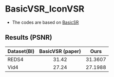 # BasicVSR_IconVSR
- The codes are based on [BasicSR](https://github.com/xinntao/BasicSR)

## Results (PSNR)
| Dataset(BI) | BasicVSR (paper) | Ours |
| :----- | :-----: | :-----: | 
| REDS4 | 31.42 | 31.3607 |
| Vid4 | 27.24 |27.1988|

